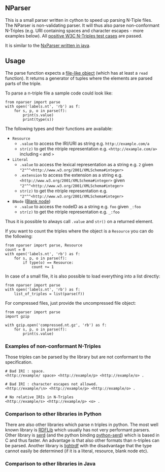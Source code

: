 ## NParser

This is a small parser written in cython to speed up parsing N-Tiple files.
The NParser is non-validating parser.
It will thus also parse non-conformant N-Triples (e.g. URI containing spaces and character escapes - more examples below).
All [positive W3C N-Triples test cases](https://w3c.github.io/rdf-tests/ntriples/) are passed.

It is similar to the [NxParser written in java](https://github.com/nxparser/nxparser).

## Usage

The parse function expects a [file-like object](https://docs.python.org/3/glossary.html#term-file-object) (which has at least a `read` function).
It returns a generator of tuples where the elements are parsed parts of the triple.

To parse a n-triple file a sample code could look like:

```
from nparser import parse
with open('labels.nt', 'rb') as f:
    for s, p, o in parse(f):
        print(s.value)
        print(type(s))
```

The following types and their functions are available:
- `Resource`
    - `.value` to access the IRI/URI as string e.g. `http://example.com/a`
    - `str(z)` to get the ntriple representation e.g. `<http://example.com/a>` including `<` and `>`
- `Literal`
    - `.value` to access the lexical representation as a string e.g. `2` given `"2"^^<http://www.w3.org/2001/XMLSchema#integer>`
    - `.extension` to access the extension as a string e.g. `<http://www.w3.org/2001/XMLSchema#integer>` given `"2"^^<http://www.w3.org/2001/XMLSchema#integer>`
    - `str(z)` to get the ntriple representation e.g. `"2"^^<http://www.w3.org/2001/XMLSchema#integer>`
- `BNode` ([Blank node](https://en.wikipedia.org/wiki/Blank_node))
    - `.value` to access the nodeID as a string e.g. `foo` given `_:foo`
    - `str(z)` to get the ntriple representation e.g. `_:foo`

Thus it is possible to always call `.value` and `str()` on a returned element.

If you want to count the triples where the object is a `Resource` you can do the following:

```
from nparser import parse, Resource
count = 0
with open('labels.nt', 'rb') as f:
    for s, p, o in parse(f):
        if type(o) == Resource:
            count += 1
```

In case of a small file, it is also possible to load everything into a list directly:

```
from nparser import parse
with open('labels.nt', 'rb') as f:
    list_of_triples = list(parse(f))
```


For compressed files, just provide the uncompressed file object:

```
from nparser import parse
import gzip

with gzip.open('compressed.nt.gz', 'rb') as f:
    for s, p, o in parse(f):
        print(s.value)
```

### Examples of non-conformant N-Triples
Those triples can be parsed by the library but are not conformant to the specification.

```
# Bad IRI : space.
<http://example/ space> <http://example/p> <http://example/o> .
```
```
# Bad IRI : character escapes not allowed.
<http://example/\n> <http://example/p> <http://example/o> .
```
```
# No relative IRIs in N-Triples
<http://example/s> <http://example/p> <o> .
```




### Comparison to other libraries in Python

There are also other libraries which parse n triples in python.
The most well known library is [RDFLib](https://github.com/RDFLib/rdflib) which usually has not very performant parsers.
Other library is [serd](https://github.com/drobilla/serd) (and the python binding [python-serd](
)) which is based in C and thus faster.
An advantage is that also other formats than n-triples can be parsed.
Another library is [lightrdf](https://github.com/ozekik/lightrdf) with the disadvantage that the type cannot easily be determined (if it is a literal, resource, blank node etc).

### Comparison to other libraries in Java